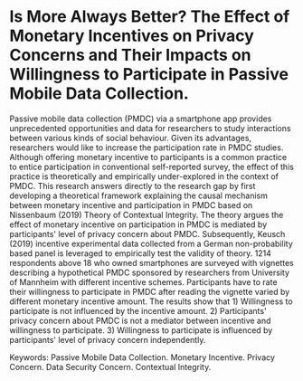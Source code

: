 # Is More Always Better? The Effect of Monetary Incentives on Privacy Concerns and Their Impacts on Willingness to Participate in Passive Mobile Data Collection.

Passive mobile data collection (PMDC) via a smartphone app provides unprecedented opportunities and data for researchers to study interactions between various kinds of social behaviour. Given its advantages, researchers would like to increase the participation rate in PMDC studies. Although offering monetary incentive to participants is a common practice to entice participation in conventional self-reported survey, the effect of this practice is theoretically and empirically under-explored in the context of PMDC. This research answers directly to the research gap by first developing a theoretical framework explaining the causal mechanism between monetary incentive and participation in PMDC based on Nissenbaum (2019) Theory of Contextual Integrity. The theory argues the effect of monetary incentive on participation in PMDC is mediated by participants' level of privacy concern about PMDC. Subsequently, Keusch (2019) incentive experimental data collected from a German non-probability based panel is leveraged to empirically test the validity of theory. 1214 respondents above 18 who owned smartphones are surveyed with vignettes describing a hypothetical PMDC sponsored by researchers from University of Mannheim with different incentive schemes. Participants have to rate their willingness to participate in PMDC after reading the vignette varied by different monetary incentive amount. The results show that 1) Willingness to participate is not influenced by the incentive amount. 2) Participants' privacy concern about PMDC is not a mediator between incentive and willingness to participate. 3) Willingness to participate is influenced by participants' level of privacy concern independently. 

Keywords: Passive Mobile Data Collection. Monetary Incentive. Privacy Concern. Data Security Concern. Contextual Integrity.
